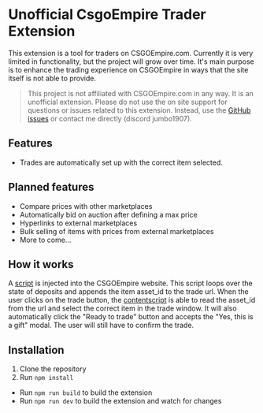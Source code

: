 # Unofficial CsgoEmpire Trader Extension

This extension is a tool for traders on CSGOEmpire.com. Currently it is very limited in functionality, but the project will grow over time. It's main purpose is to enhance the trading experience on CSGOEmpire in ways that the site itself is not able to provide.

> This project is not affiliated with CSGOEmpire.com in any way. It is an unofficial extension. Please do not use the on site support for questions or issues related to this extension. Instead, use the [GitHub issues](https://github.com/jumbo1907/CsgoEmpire-Trader-Extension/issues) or contact me directly (discord jumbo1907).

## Features

- Trades are automatically set up with the correct item selected.

## Planned features

- Compare prices with other marketplaces
- Automatically bid on auction after defining a max price
- Hyperlinks to external marketplaces
- Bulk selling of items with prices from external marketplaces
- More to come...

## How it works

A [script](https://github.com/jumbo1907/CsgoEmpire-Trader-Extension/blob/main/public/inject/csgoempire-inject.js) is injected into the CSGOEmpire website. This script loops over the state of deposits and appends the item asset_id to the trade url. When the user clicks on the trade button, the [contentscript](https://github.com/jumbo1907/CsgoEmpire-Trader-Extension/blob/main/src/contentScript/steam.ts) is able to read the asset_id from the url and select the correct item in the trade window. It will also automatically click the "Ready to trade" button and accepts the "Yes, this is a gift" modal. The user will still have to confirm the trade.

## Installation

1. Clone the repository
2. Run `npm install`

- Run `npm run build` to build the extension
- Run `npm run dev` to build the extension and watch for changes
